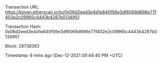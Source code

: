 Transaction URL: https://kovan.etherscan.io/tx/0x06d2eed3e4d1e840f56e3df6069d698e77f402e2c09965c4443b4287b0134951

Transaction Hash: 0x06d2eed3e4d1e840f56e3df6069d698e77f402e2c09965c4443b4287b0134951

Block: 28738383

Timestamp: 6 mins ago (Dec-12-2021 09:44:40 PM +UTC)
